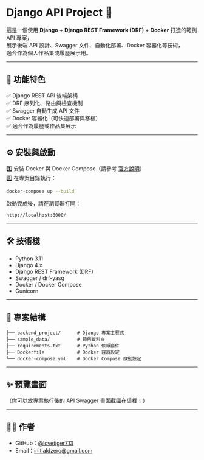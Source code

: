 # Django API Project 🚀

這是一個使用 **Django** + **Django REST Framework (DRF)** + **Docker** 打造的範例 API 專案，  
展示後端 API 設計、Swagger 文件、自動化部署、Docker 容器化等技術，  
適合作為個人作品集或履歷展示用。

---

## 📌 功能特色

✅ Django REST API 後端架構  
✅ DRF 序列化、路由與檢查機制  
✅ Swagger 自動生成 API 文件  
✅ Docker 容器化（可快速部署與移植）  
✅ 適合作為履歷或作品集展示

---

## ⚙️ 安裝與啟動

1️⃣ 安裝 Docker 與 Docker Compose（請參考 [官方說明](https://docs.docker.com/get-docker/)）  
2️⃣ 在專案目錄執行：

```bash
docker-compose up --build
```

啟動完成後，請在瀏覽器打開：  
```
http://localhost:8000/
```

---

## 🛠 技術棧

- Python 3.11
- Django 4.x
- Django REST Framework (DRF)
- Swagger / drf-yasg
- Docker / Docker Compose
- Gunicorn

---

## 📂 專案結構

```
├── backend_project/      # Django 專案主程式
├── sample_data/          # 範例資料夾
├── requirements.txt      # Python 依賴套件
├── Dockerfile            # Docker 容器設定
└── docker-compose.yml    # Docker Compose 啟動設定
```

---

## ✨ 預覽畫面

（你可以放專案執行後的 API Swagger 畫面截圖在這裡！）

---

## 👨‍💻 作者

- GitHub：[@lovetiger713](https://github.com/lovetiger713)  
- Email：initialdzero@gmail.com
